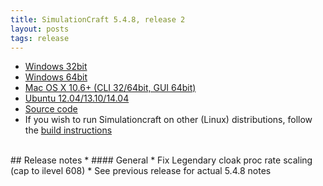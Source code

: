 ```yaml
---
title: SimulationCraft 5.4.8, release 2
layout: posts
tags: release
---
```

* [Windows 32bit](http://downloads.simulationcraft.org/simc-548-2-win32.zip)
* [Windows 64bit](http://downloads.simulationcraft.org/simc-548-2-win64.zip)
* [Mac OS X 10.6+ (CLI 32/64bit, GUI 64bit)](http://downloads.simulationcraft.org/simc-548-2-osx-x86.dmg)
* [Ubuntu 12.04/13.10/14.04](https://launchpad.net/~simulationcraft/+archive/simulationcraft)
* [Source code](http://downloads.simulationcraft.org/simc-548-2-source.zip)
* If you wish to run Simulationcraft on other (Linux) distributions, follow the [build instructions](http://code.google.com/p/simulationcraft/wiki/HowToBuild)
<br>
## Release notes
* #### General
    * Fix Legendary cloak proc rate scaling (cap to ilevel 608)
    * See previous release for actual 5.4.8 notes

